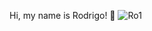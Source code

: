 Hi, my name is Rodrigo! 👋
![Ro1](https://user-images.githubusercontent.com/101951428/184950387-ae21c30b-6597-4b33-9afc-c51c0fdfeefb.jpg)

